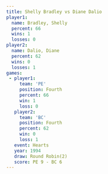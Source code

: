```yaml
---
title: Shelly Bradley vs Diane Dalio
player1:               
  name: Bradley, Shelly
  percent: 66          
  wins: 1              
  losses: 0            
player2:               
  name: Dalio, Diane   
  percent: 62          
  wins: 0              
  losses: 1            
games:
 - player1:          
     team: 'PE'      
     position: Fourth
     percent: 66     
     win: 1          
     loss: 0         
   player2:          
     team: 'BC'      
     position: Fourth
     percent: 62     
     win: 0          
     loss: 1         
   event: Hearts       
   year: 1994          
   draw: Round Robin(2)
   score: PE 9 - BC 6  
---
```

